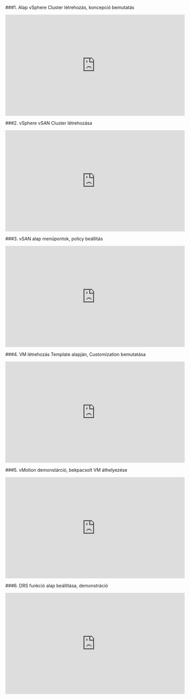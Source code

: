 ###1. Alap vSphere Cluster létrehozás, koncepció bemutatás

<iframe width="560" height="315" src="https://www.youtube.com/embed/_wSB5D3NmEI" title="YouTube video player" frameborder="0" allow="accelerometer; autoplay; clipboard-write; encrypted-media; gyroscope; picture-in-picture" allowfullscreen></iframe>

###2. vSphere vSAN Cluster létrehozása
<iframe width="560" height="315" src="https://www.youtube.com/embed/1eANN6u73oE" title="YouTube video player" frameborder="0" allow="accelerometer; autoplay; clipboard-write; encrypted-media; gyroscope; picture-in-picture" allowfullscreen></iframe>

###3. vSAN alap menüpontok, policy beállítás

<iframe width="560" height="315" src="https://www.youtube.com/embed/SH_wNVITPZI" title="YouTube video player" frameborder="0" allow="accelerometer; autoplay; clipboard-write; encrypted-media; gyroscope; picture-in-picture" allowfullscreen></iframe>

###4. VM létrehozás Template alapján, Customization bemutatása

<iframe width="560" height="315" src="https://www.youtube.com/embed/DtDNFkdIveM" title="YouTube video player" frameborder="0" allow="accelerometer; autoplay; clipboard-write; encrypted-media; gyroscope; picture-in-picture" allowfullscreen></iframe>

###5. vMotion demonstárció, bekpacsolt VM áthelyezése

<iframe width="560" height="315" src="https://www.youtube.com/embed/uQU17Lm1NHU" title="YouTube video player" frameborder="0" allow="accelerometer; autoplay; clipboard-write; encrypted-media; gyroscope; picture-in-picture" allowfullscreen></iframe>

###6. DRS funkció alap beállítása, demonstráció

<iframe width="560" height="315" src="https://www.youtube.com/embed/TqeBdSp-SNU" title="YouTube video player" frameborder="0" allow="accelerometer; autoplay; clipboard-write; encrypted-media; gyroscope; picture-in-picture" allowfullscreen></iframe>